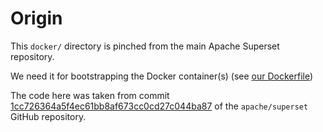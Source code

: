 # Origin

This `docker/` directory is pinched from the main Apache Superset repository.

We need it for bootstrapping the Docker container(s) (see [our Dockerfile](../Dockerfile))

The code here was taken from commit
 [1cc726364a5f4ec61bb8af673cc0cd27c044ba87](https://github.com/apache/superset/commit/1cc726364a5f4ec61bb8af673cc0cd27c044ba87)
 of the `apache/superset` GitHub repository.
